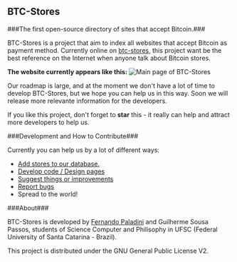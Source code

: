BTC-Stores
----------
###The first open-source directory of sites that accept Bitcoin.###

BTC-Stores is a project that aim to index all websites that accept Bitcoin as payment method. Currently online on
[btc-stores](http://btc-stores.herokuapp.com/), this project want be the best reference on the Internet when anyone talk about Bitcoin stores. 

**The website currently appears like this:**
![Main page of BTC-Stores](http://farm4.staticflickr.com/3676/11394913605_4aee957d88_o.png)

Our roadmap is large, and at the moment we don't have a lot of time to develop BTC-Stores, but we hope you can help us in this way. Soon we will release more relevante information for the developers. 

If you like this project, don't forget to **star** this - it really can help and attract more developers to help us. 

###Development and How to Contribute###

Currently you can help us by a lot of different ways:

 - [Add stores to our database.](http://www.btc-stores.com/stores/new)
 - [Develop code / Design pages](mailto:fernandopalad@gmail.com)
 - [Suggest things or improvements](https://github.com/paladini/btc-stores/issues/new)
 - [Report bugs](https://github.com/paladini/btc-stores/issues/new)
 - Spread to the world!

###About###

BTC-Stores is developed by [Fernando Paladini](http://www.fpaladini.blogspot.com.br/) and Guilherme Sousa Passos, students of Science Computer and Philisophy in UFSC (Federal University of Santa Catarina - Brazil). 

This project is distributed under the GNU General Public License V2. 
 
